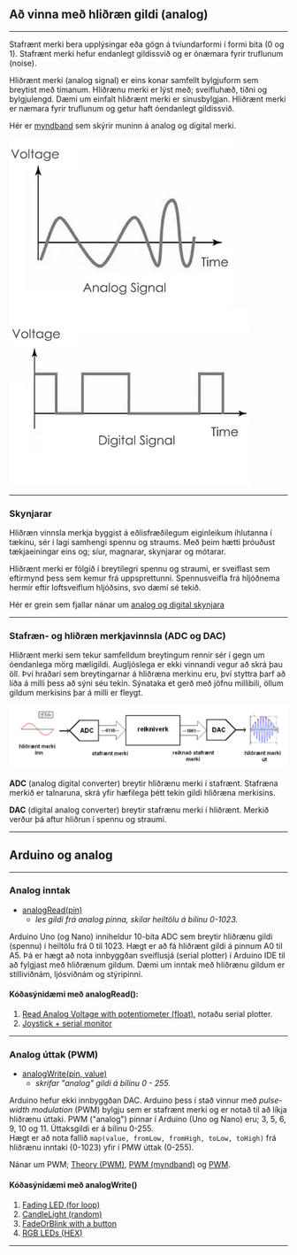 ## Að vinna með hliðræn gildi (analog)

---
Stafrænt merki bera upplýsingar eða gögn á tvíundarformi í formi bita (0 og 1). Stafrænt merki hefur endanlegt gildissvið og er ónæmara fyrir truflunum (noise). 

Hliðrænt merki (analog signal) er eins konar samfellt bylgjuform sem breytist með tímanum. Hliðrænu merki er lýst með; sveifluhæð, tíðni og bylgjulengd. Dæmi um einfalt hliðrænt merki er sinusbylgjan. Hliðrænt merki er næmara fyrir truflunum og getur haft óendanlegt gildissvið. 

Hér er [myndband](https://youtu.be/WxJKXGugfh8?t=29) sem skýrir muninn á analog og digital merki.


![AnalogSignal](https://github.com/VESM2VT/Efni/blob/main/Myndir/AnalogSignal.png)  ![DigitalSignal](https://github.com/VESM2VT/Efni/blob/main/Myndir/DigitalSignal.png)

---

### Skynjarar

Hliðræn vinnsla merkja byggist á eðlisfræðilegum eiginleikum íhlutanna í tækinu, sér í lagi samhengi spennu og straums. Með þeim hætti þróuðust tækjaeiningar eins og; síur, magnarar, skynjarar og mótarar.

Hliðrænt merki er fólgið í breytilegri spennu og straumi, er sveiflast sem eftirmynd þess sem kemur frá uppsprettunni. Spennusveifla frá hljóðnema hermir eftir loftsveiflum hljóðsins, svo dæmi sé tekið. <br>

Hér er grein sem fjallar nánar um [analog og digital skynjara](https://iot4beginners.com/analog-sensors-vs-digital-sensors/)

---

### Stafræn- og hliðræn merkjavinnsla (ADC og DAC)

Hliðrænt merki sem tekur samfelldum breytingum rennir sér í gegn um óendanlega mörg mæligildi. Augljóslega er ekki vinnandi vegur að skrá þau öll. Því hraðari sem breytingarnar á hliðræna merkinu eru, því styttra þarf að líða á milli þess að sýni séu tekin. Sýnataka et gerð með jöfnu millibili, öllum gildum merkisins þar á milli er fleygt. <br>

![Merkjavinnsla](https://github.com/VESM2VT/Efni/blob/main/Myndir/DSPmerkjavinnsla.png)

**ADC** (analog digital converter) breytir hliðrænu merki í stafrænt. Stafræna merkið
er talnaruna, skrá yfir hæfilega þétt tekin gildi hliðræna merkisins. 

**DAC** (digital analog converter) breytir stafrænu merki í hliðrænt. Merkið verður þá
aftur hliðrun í spennu og straumi. 

---

## Arduino og analog

---

### Analog inntak
- [analogRead(pin)](https://www.arduino.cc/reference/en/language/functions/analog-io/analogread/) 
   - _les gildi frá analog pinna, skilar heiltölu á bilinu 0-1023._

Arduino Uno (og Nano) inniheldur 10-bita ADC sem breytir hliðrænu gildi (spennu) í heiltölu frá 0 til 1023. Hægt er að fá hliðrænt gildi á pinnum A0 til A5. Þá er hægt að nota innbyggðan sveiflusjá (serial plotter) í Arduino IDE til að fylgjast með hliðrænum gildum. Dæmi um inntak með hliðrænu gildum er stilliviðnám, ljósviðnám og stýripinni. 


#### Kóðasýnidæmi með analogRead():

1. [Read Analog Voltage with potentiometer (float)](https://www.arduino.cc/en/Tutorial/BuiltInExamples/ReadAnalogVoltage), notaðu serial plotter.
1. [Joystick + serial monitor](https://github.com/VESM2VT/Efni/blob/main/Kodi/styripinni.ino)

<!--
- [`analogReadResolution()`](https://www.arduino.cc/reference/en/language/functions/zero-due-mkr-family/analogreadresolution/)
T il að breyta gildum frá 0-1024 í spennu frá  0.0 og 5.0V, þá 5V / 1024 eða 0.0049V (4.9 mV) pr. unit. 
-->

---

### Analog úttak (PWM) 
- [analogWrite(pin, value)](https://www.arduino.cc/reference/en/language/functions/analog-io/analogwrite/) 
   - _skrifar "analog" gildi á bilinu 0 - 255._

Arduino hefur ekki innbyggðan DAC. Arduino þess í stað vinnur með _pulse-width modulation_ (PWM) bylgju sem er stafrænt merki og er notað til að líkja hliðrænu úttaki.
PWM ("analog") pinnar í Arduino (Uno og Nano) eru; 3, 5, 6, 9, 10 og 11. Úttaksgildi er á bilinu 0-255. 
<br>Hægt er að nota fallið  `map(value, fromLow, fromHigh, toLow, toHigh)` frá hliðrænu inntaki (0-1023) yfir í PMW úttak (0-255).

<!--
![PWM](https://github.com/VESM2VT/Efni/blob/main/Myndir/pwm.gif)
-->

Nánar um PWM; [Theory (PWM)](https://learn.adafruit.com/adafruit-arduino-lesson-3-rgb-leds/theory-pwm), [PWM (myndband)](https://www.youtube.com/watch?v=B_Ysdv1xRbA) og [PWM](https://www.arduino.cc/en/Tutorial/Foundations/PWM/).

<!--
_Nano 33 IoT, and Zero boards have true analog output when using analogWrite() on the DAC0 (A0) pin._

Build a simple DAC for your Arduino:
https://create.arduino.cc/projecthub/Arduino_Scuola/build-a-simple-dac-for-your-arduino-4c00bd
-->

#### Kóðasýnidæmi með analogWrite()

1. [Fading LED (for loop)](https://github.com/VESM2VT/Efni/blob/main/Kodi/fadingLED.md)
1. [CandleLight (random)](https://github.com/VESM2VT/Efni/blob/main/Kodi/CandleLight.ino) 
1. [FadeOrBlink with a button](https://github.com/VESM2VT/Efni/blob/main/Kodi/fadeorblink.ino)
1. [RGB LEDs (HEX)](https://learn.adafruit.com/adafruit-arduino-lesson-3-rgb-leds/overview)

---

<!--
Tímaverkefni án þess að hafa sýnidæmi eða lausn:
1. [Experiment 1: Controlling the Brightness of an LED](https://www.allaboutcircuits.com/projects/using-the-arduinos-analog-io/)
1. [Experiment 2: Brightness Control Using a Potentiometer](https://www.allaboutcircuits.com/projects/using-the-arduinos-analog-io/)
-->


<!--
### Spurningar
- Hver er meginn munurinn á digital og analog skynjara? 
- Hvað er verkhlutfall (e. duty cycle) og hvernig tengist það tíðni (e. frequency)?
- Tíðni (e. frequnzy) er mæld í Hertz (Hz). Útskýrðu hvernig það er gert.
- Afhverju þarf úttakið í analogWrite að vera á bilinu 0-255?
- Útskýrðu færibreyturnar og gildin í map fallinu. 
   - `analogWrite(9, map(sensorValue, 0, 1023, 0, 255));`
- Hvað gerist ef við tengjum digital skynjara við analog pinna?
-->
